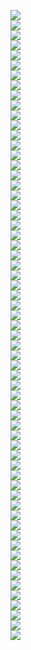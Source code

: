 <img src=lect_1/page0.jpg></br>
<img src=lect_1/page1.jpg></br>
<img src=lect_1/page2.jpg></br>
<img src=lect_1/page3.jpg></br>
<img src=lect_1/page4.jpg></br>
<img src=lect_1/page5.jpg></br>
<img src=lect_1/page6.jpg></br>
<img src=lect_1/page7.jpg></br>
<img src=lect_1/page8.jpg></br>
<img src=lect_1/page9.jpg></br>
<img src=lect_1/page10.jpg></br>
<img src=lect_1/page11.jpg></br>
<img src=lect_1/page12.jpg></br>
<img src=lect_1/page13.jpg></br>
<img src=lect_1/page14.jpg></br>
<img src=lect_1/page15.jpg></br>
<img src=lect_1/page16.jpg></br>
<img src=lect_1/page17.jpg></br>
<img src=lect_1/page18.jpg></br>
<img src=lect_1/page19.jpg></br>
<img src=lect_1/page20.jpg></br>
<img src=lect_1/page21.jpg></br>
<img src=lect_1/page22.jpg></br>
<img src=lect_1/page23.jpg></br>
<img src=lect_1/page24.jpg></br>
<img src=lect_1/page25.jpg></br>
<img src=lect_1/page26.jpg></br>
<img src=lect_1/page27.jpg></br>
<img src=lect_1/page28.jpg></br>
<img src=lect_1/page29.jpg></br>
<img src=lect_1/page30.jpg></br>
<img src=lect_1/page31.jpg></br>
<img src=lect_1/page32.jpg></br>
<img src=lect_1/page33.jpg></br>
<img src=lect_1/page34.jpg></br>
<img src=lect_1/page35.jpg></br>
<img src=lect_1/page36.jpg></br>
<img src=lect_1/page37.jpg></br>
<img src=lect_1/page38.jpg></br>
<img src=lect_1/page39.jpg></br>
<img src=lect_1/page40.jpg></br>
<img src=lect_1/page41.jpg></br>
<img src=lect_1/page42.jpg></br>
<img src=lect_1/page43.jpg></br>
<img src=lect_1/page44.jpg></br>
<img src=lect_1/page45.jpg></br>
<img src=lect_1/page46.jpg></br>
<img src=lect_1/page47.jpg></br>
<img src=lect_1/page48.jpg></br>
<img src=lect_1/page49.jpg></br>
<img src=lect_1/page50.jpg></br>
<img src=lect_1/page51.jpg></br>
<img src=lect_1/page52.jpg></br>
<img src=lect_1/page53.jpg></br>
<img src=lect_1/page54.jpg></br>
<img src=lect_1/page55.jpg></br>
<img src=lect_1/page56.jpg></br>
<img src=lect_1/page57.jpg></br>
<img src=lect_1/page58.jpg></br>
<img src=lect_1/page59.jpg></br>
<img src=lect_1/page60.jpg></br>
<img src=lect_1/page61.jpg></br>
<img src=lect_1/page62.jpg></br>
